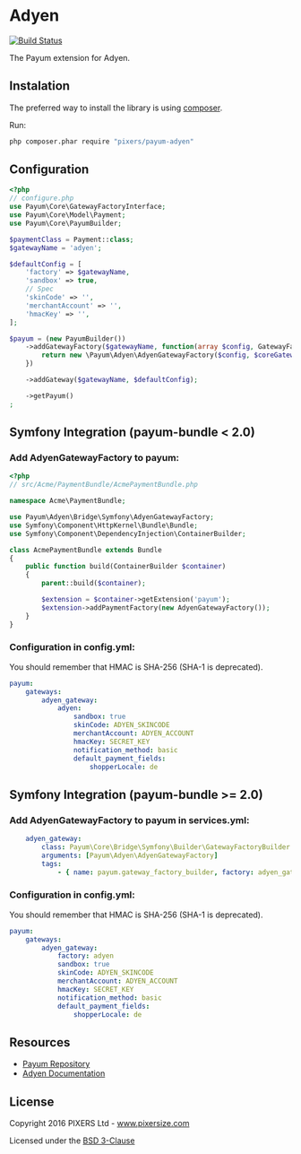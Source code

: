 # Adyen

[![Build Status](https://travis-ci.org/pixers/payum-adyen.png?branch=master)](https://travis-ci.org/pixers/payum-adyen)

The Payum extension for Adyen.

## Instalation

The preferred way to install the library is using [composer](http://getcomposer.org/).

Run:

```bash
php composer.phar require "pixers/payum-adyen"
```

## Configuration
```php
<?php
// configure.php
use Payum\Core\GatewayFactoryInterface;
use Payum\Core\Model\Payment;
use Payum\Core\PayumBuilder;

$paymentClass = Payment::class;
$gatewayName = 'adyen';

$defaultConfig = [
    'factory' => $gatewayName,
    'sandbox' => true,
    // Spec
    'skinCode' => '',
    'merchantAccount' => '',
    'hmacKey' => '',
];

$payum = (new PayumBuilder())
    ->addGatewayFactory($gatewayName, function(array $config, GatewayFactoryInterface $coreGatewayFactory) {
        return new \Payum\Adyen\AdyenGatewayFactory($config, $coreGatewayFactory);
    })

    ->addGateway($gatewayName, $defaultConfig);

    ->getPayum()
;
```

## Symfony Integration (payum-bundle < 2.0)

### Add AdyenGatewayFactory to payum:
```php
<?php
// src/Acme/PaymentBundle/AcmePaymentBundle.php

namespace Acme\PaymentBundle;

use Payum\Adyen\Bridge\Symfony\AdyenGatewayFactory;
use Symfony\Component\HttpKernel\Bundle\Bundle;
use Symfony\Component\DependencyInjection\ContainerBuilder;

class AcmePaymentBundle extends Bundle
{
    public function build(ContainerBuilder $container)
    {
        parent::build($container);

        $extension = $container->getExtension('payum');
        $extension->addPaymentFactory(new AdyenGatewayFactory());
    }
}
```

### Configuration in config.yml:

You should remember that HMAC is SHA-256 (SHA-1 is deprecated).

```yaml
payum:
    gateways:
        adyen_gateway:
            adyen:
                sandbox: true
                skinCode: ADYEN_SKINCODE
                merchantAccount: ADYEN_ACCOUNT
                hmacKey: SECRET_KEY
                notification_method: basic
                default_payment_fields:
                    shopperLocale: de
```

## Symfony Integration (payum-bundle >= 2.0)

### Add AdyenGatewayFactory to payum in services.yml:

```yaml
    adyen_gateway:
        class: Payum\Core\Bridge\Symfony\Builder\GatewayFactoryBuilder
        arguments: [Payum\Adyen\AdyenGatewayFactory]
        tags:
            - { name: payum.gateway_factory_builder, factory: adyen_gateway }
```

### Configuration in config.yml:

You should remember that HMAC is SHA-256 (SHA-1 is deprecated).

```yaml
payum:
    gateways:
        adyen_gateway:
            factory: adyen
            sandbox: true
            skinCode: ADYEN_SKINCODE
            merchantAccount: ADYEN_ACCOUNT
            hmacKey: SECRET_KEY
            notification_method: basic
            default_payment_fields:
                shopperLocale: de
```

## Resources

* [Payum Repository](https://github.com/Payum/Payum)
* [Adyen Documentation](https://docs.adyen.com/manuals)

## License

Copyright 2016 PIXERS Ltd - www.pixersize.com

Licensed under the [BSD 3-Clause](LICENSE)